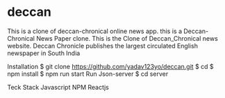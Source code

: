 # deccan
This is a clone of deccan-chronical online news app.  this is a Deccan-Chronical News Paper clone.
This is the Clone of Deccan_Chronical news website. Deccan Chronicle publishes the largest circulated English newspaper in South India

Installation
$ git clone https://github.com/yadav123yo/deccan.git
$ cd 
$ npm install
$ npm run start
Run Json-server
$ cd server

Teck Stack
Javascript
NPM
Reactjs

